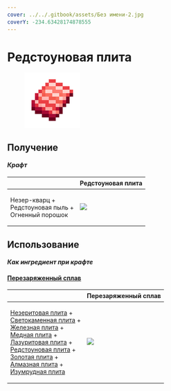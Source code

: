 ```yaml
---
cover: ../../.gitbook/assets/Без имени-2.jpg
coverY: -234.63428174878555
---
```


# Редстоуновая плита

<figure><img src="../../.gitbook/assets/ruby_plate_0_128.png" alt=""><figcaption></figcaption></figure>

## Получение

#### _Крафт_

| ㅤ                                                               |  Редстоуновая плита                           |
| --------------------------------------------------------------- | --------------------------------------------- |
| <p>Незер-кварц +<br>Редстоуновая пыль +<br>Огненный порошок</p> | ![](../../.gitbook/assets/ruby\_plate\_0.png) |

## Использование

#### _Как ингредиент при крафте_

#### [Перезаряженный сплав](overcharged_alloy.md)

| ㅤ                                                                                                                                                                                                                                                                                                                                                                                                                                                                                                    |  Перезаряженный сплав                             |
| ---------------------------------------------------------------------------------------------------------------------------------------------------------------------------------------------------------------------------------------------------------------------------------------------------------------------------------------------------------------------------------------------------------------------------------------------------------------------------------------------------- | ------------------------------------------------- |
| <p><a href="netherite_plate_0.md">Незеритовая плита</a> +<br><a href="lumium_plate_0.md">Светокаменная плита</a> +<br><a href="iron_plate_0.md">Железная плита</a> +<br><a href="copper_plate_0.md">Медная плита</a> +<br><a href="sapphire_plate_0.md">Лазуритовая плита</a> +<br><a href="ruby_plate_0.md">Редстоуновая плита</a> +<br><a href="gold_plate_0.md">Золотая плита</a> +<br><a href="diamond_plate_0.md">Алмазная плита</a> +<br><a href="emerald_plate_0.md">Изумрудная плита</a></p> | ![](../../.gitbook/assets/overcharged\_alloy.png) |

